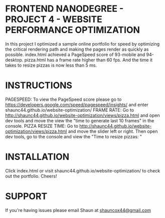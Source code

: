 FRONTEND NANODEGREE - PROJECT 4 - WEBSITE PERFORMANCE OPTIMIZATION
==================================================================
In this project I optimized a sample online portfolio for speed by 
optimizing the critical rendering path and making the pages render 
as quickly as possible. index.html achieved a PageSpeed score of 
93-mobile and 94-desktop. pizza.html has a frame rate higher than 
60 fps.  And the time it takes to resize pizzas is now less than 
5 ms. 


INSTRUCTIONS
============
PAGESPEED:
	To view the PageSpeed score please go to 
	https://developers.google.com/speed/pagespeed/insights/ and 
	enter shaunc44.github.io/website-optimization/
FRAME RATE: 
	Go to http://shaunc44.github.io/website-optimization/views/pizza.html
	and open dev tools and move the view the "time to generate last 10 frames"
	in the console.
PIZZA RESIZE TIME:
	Go to http://shaunc44.github.io/website-optimization/views/pizza.html
	and move the slider left or right.  Then open dev tools, go to 
	the console and view the "Time to resize pizzas: "


INSTALLATION
============
Click index.html or visit shaunc44.github.io/website-optimization/ 
to check out the portfolio. Cheers!


SUPPORT
=======
If you're having issues please email Shaun at shauncox44@gmail.com
